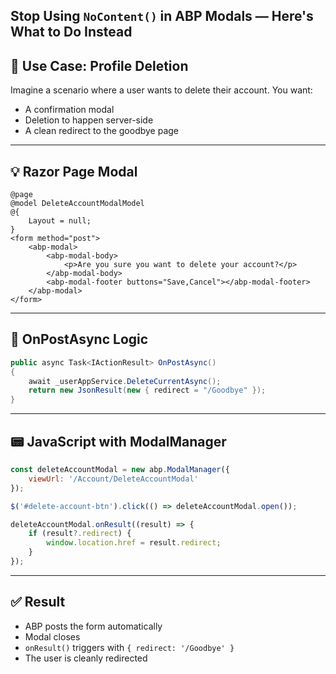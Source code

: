 **Stop Using `NoContent()` in ABP Modals — Here's What to Do Instead**
---

## 🧩 Use Case: Profile Deletion

Imagine a scenario where a user wants to delete their account. You want:

* A confirmation modal
* Deletion to happen server-side
* A clean redirect to the goodbye page

---

## 💡 Razor Page Modal

```cshtml
@page
@model DeleteAccountModalModel
@{
    Layout = null;
}
<form method="post">
    <abp-modal>
        <abp-modal-body>
            <p>Are you sure you want to delete your account?</p>
        </abp-modal-body>
        <abp-modal-footer buttons="Save,Cancel"></abp-modal-footer>
    </abp-modal>
</form>
```

---

## 🧠 OnPostAsync Logic

```csharp
public async Task<IActionResult> OnPostAsync()
{
    await _userAppService.DeleteCurrentAsync();
    return new JsonResult(new { redirect = "/Goodbye" });
}
```

---

## 📟 JavaScript with ModalManager

```js
const deleteAccountModal = new abp.ModalManager({
    viewUrl: '/Account/DeleteAccountModal'
});

$('#delete-account-btn').click(() => deleteAccountModal.open());

deleteAccountModal.onResult((result) => {
    if (result?.redirect) {
        window.location.href = result.redirect;
    }
});
```

---

## ✅ Result

* ABP posts the form automatically
* Modal closes
* `onResult()` triggers with `{ redirect: '/Goodbye' }`
* The user is cleanly redirected
